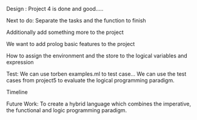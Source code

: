 Design :
Project 4 is done and good.....

Next to do:
Separate the tasks and the function to finish 

Additionally add something more to the project

We want to add prolog basic features to the project

How to assign the environment and the store to the logical variables and expression 

Test:
We can use torben examples.ml to test case...
We can use the test cases from project5 to evaluate the logical programming paradigm.

Timeline

Future Work: To create a hybrid language which combines the imperative, the functional and logic programming paradigm.
